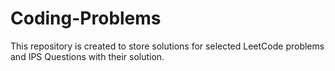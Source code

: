 # Coding-Problems
This repository is created to store solutions for selected LeetCode problems and IPS Questions with their solution.
